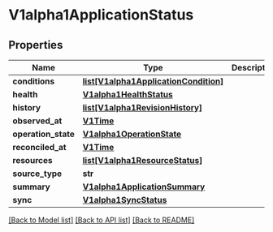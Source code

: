 # V1alpha1ApplicationStatus

## Properties
Name | Type | Description | Notes
------------ | ------------- | ------------- | -------------
**conditions** | [**list[V1alpha1ApplicationCondition]**](V1alpha1ApplicationCondition.md) |  | [optional] 
**health** | [**V1alpha1HealthStatus**](V1alpha1HealthStatus.md) |  | [optional] 
**history** | [**list[V1alpha1RevisionHistory]**](V1alpha1RevisionHistory.md) |  | [optional] 
**observed_at** | [**V1Time**](V1Time.md) |  | [optional] 
**operation_state** | [**V1alpha1OperationState**](V1alpha1OperationState.md) |  | [optional] 
**reconciled_at** | [**V1Time**](V1Time.md) |  | [optional] 
**resources** | [**list[V1alpha1ResourceStatus]**](V1alpha1ResourceStatus.md) |  | [optional] 
**source_type** | **str** |  | [optional] 
**summary** | [**V1alpha1ApplicationSummary**](V1alpha1ApplicationSummary.md) |  | [optional] 
**sync** | [**V1alpha1SyncStatus**](V1alpha1SyncStatus.md) |  | [optional] 

[[Back to Model list]](../README.md#documentation-for-models) [[Back to API list]](../README.md#documentation-for-api-endpoints) [[Back to README]](../README.md)


